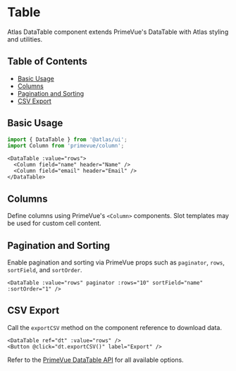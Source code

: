 # Table

Atlas DataTable component extends PrimeVue's DataTable with Atlas styling and utilities.

## Table of Contents
- [Basic Usage](#basic-usage)
- [Columns](#columns)
- [Pagination and Sorting](#pagination-and-sorting)
- [CSV Export](#csv-export)

## Basic Usage
```ts
import { DataTable } from '@atlas/ui';
import Column from 'primevue/column';
```

```vue
<DataTable :value="rows">
  <Column field="name" header="Name" />
  <Column field="email" header="Email" />
</DataTable>
```

## Columns
Define columns using PrimeVue's `<Column>` components. Slot templates may be used for custom cell content.

## Pagination and Sorting
Enable pagination and sorting via PrimeVue props such as `paginator`, `rows`, `sortField`, and `sortOrder`.

```vue
<DataTable :value="rows" paginator :rows="10" sortField="name" :sortOrder="1" />
```

## CSV Export
Call the `exportCSV` method on the component reference to download data.

```vue
<DataTable ref="dt" :value="rows" />
<Button @click="dt.exportCSV()" label="Export" />
```

Refer to the [PrimeVue DataTable API](https://primevue.org/datatable/#api) for all available options.
